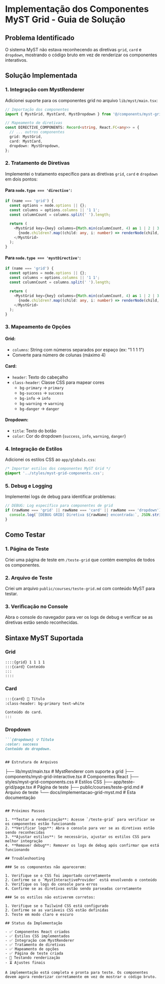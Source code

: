 # Implementação dos Componentes MyST Grid - Guia de Solução

## Problema Identificado

O sistema MyST não estava reconhecendo as diretivas `grid`, `card` e `dropdown`, mostrando o código bruto em vez de renderizar os componentes interativos.

## Solução Implementada

### 1. Integração com MystRenderer

Adicionei suporte para os componentes grid no arquivo `lib/myst/main.tsx`:

```typescript
// Importação dos componentes
import { MystGrid, MystCard, MystDropdown } from '@/components/myst-grid-interactive';

// Mapeamento de diretivas
const DIRECTIVE_COMPONENTS: Record<string, React.FC<any>> = {
  // ... outros componentes
  grid: MystGrid,
  card: MystCard,
  dropdown: MystDropdown,
};
```

### 2. Tratamento de Diretivas

Implementei o tratamento específico para as diretivas `grid`, `card` e `dropdown` em dois pontos:

#### Para `node.type === 'directive'`:
```typescript
if (name === 'grid') {
  const options = node.options || {};
  const columns = options.columns || '1 1';
  const columnCount = columns.split(' ').length;
  
  return (
    <MystGrid key={key} columns={Math.min(columnCount, 4) as 1 | 2 | 3 | 4}>
      {node.children?.map((child: any, i: number) => renderNode(child, i, courseSlug))}
    </MystGrid>
  );
}
```

#### Para `node.type === 'mystDirective'`:
```typescript
if (name === 'grid') {
  const options = node.options || {};
  const columns = options.columns || '1 1';
  const columnCount = columns.split(' ').length;
  
  return (
    <MystGrid key={key} columns={Math.min(columnCount, 4) as 1 | 2 | 3 | 4}>
      {node.children?.map((child: any, i: number) => renderNode(child, i, courseSlug))}
    </MystGrid>
  );
}
```

### 3. Mapeamento de Opções

#### Grid:
- `columns`: String com números separados por espaço (ex: "1 1 1 1")
- Converte para número de colunas (máximo 4)

#### Card:
- `header`: Texto do cabeçalho
- `class-header`: Classe CSS para mapear cores
  - `bg-primary` → `primary`
  - `bg-success` → `success`
  - `bg-info` → `info`
  - `bg-warning` → `warning`
  - `bg-danger` → `danger`

#### Dropdown:
- `title`: Texto do botão
- `color`: Cor do dropdown (`success`, `info`, `warning`, `danger`)

### 4. Integração de Estilos

Adicionei os estilos CSS ao `app/globals.css`:

```css
/* Importar estilos dos componentes MyST Grid */
@import '../styles/myst-grid-components.css';
```

### 5. Debug e Logging

Implementei logs de debug para identificar problemas:

```typescript
// DEBUG: Log específico para componentes de grid
if (rawName === 'grid' || rawName === 'card' || rawName === 'dropdown') {
  console.log(`[DEBUG GRID] Diretiva ${rawName} encontrada:`, JSON.stringify(node, null, 2));
}
```

## Como Testar

### 1. Página de Teste

Criei uma página de teste em `/teste-grid` que contém exemplos de todos os componentes.

### 2. Arquivo de Teste

Criei um arquivo `public/courses/teste-grid.md` com conteúdo MyST para testar.

### 3. Verificação no Console

Abra o console do navegador para ver os logs de debug e verificar se as diretivas estão sendo reconhecidas.

## Sintaxe MyST Suportada

### Grid
```markdown
::::{grid} 1 1 1 1
:::{card} Conteúdo
:::
::::
```

### Card
```markdown
:::{card} 📝 Título
:class-header: bg-primary text-white

Conteúdo do card.
:::
```

### Dropdown
```markdown
```{dropdown} 💡 Título
:color: success
Conteúdo do dropdown.
```
```

## Estrutura de Arquivos

```
├── lib/myst/main.tsx                    # MystRenderer com suporte a grid
├── components/myst-grid-interactive.tsx # Componentes React
├── styles/myst-grid-components.css     # Estilos CSS
├── app/teste-grid/page.tsx             # Página de teste
├── public/courses/teste-grid.md        # Arquivo de teste
└── docs/implementacao-grid-myst.md     # Esta documentação
```

## Próximos Passos

1. **Testar a renderização**: Acesse `/teste-grid` para verificar se os componentes estão funcionando
2. **Verificar logs**: Abra o console para ver se as diretivas estão sendo reconhecidas
3. **Ajustar estilos**: Se necessário, ajustar os estilos CSS para melhor integração
4. **Remover debug**: Remover os logs de debug após confirmar que está funcionando

## Troubleshooting

### Se os componentes não aparecerem:

1. Verifique se o CSS foi importado corretamente
2. Confirme se o `MystInteractiveProvider` está envolvendo o conteúdo
3. Verifique os logs do console para erros
4. Confirme se as diretivas estão sendo parseadas corretamente

### Se os estilos não estiverem corretos:

1. Verifique se o Tailwind CSS está configurado
2. Confirme se as variáveis CSS estão definidas
3. Teste em modo claro e escuro

## Status da Implementação

- ✅ Componentes React criados
- ✅ Estilos CSS implementados
- ✅ Integração com MystRenderer
- ✅ Tratamento de diretivas
- ✅ Mapeamento de opções
- ✅ Página de teste criada
- 🔄 Testando renderização
- ⏳ Ajustes finais

A implementação está completa e pronta para teste. Os componentes devem agora renderizar corretamente em vez de mostrar o código bruto.
